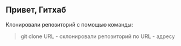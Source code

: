## Привет, Гитхаб
Клонировали репозиторий с помощью команды:  
> git clone URL - склонировали репозиторий по URL - адресу